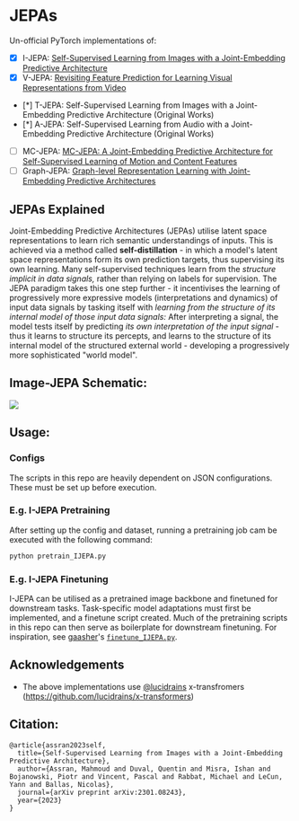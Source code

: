 # JEPAs
Un-official PyTorch implementations of:
- [x] I-JEPA: [Self-Supervised Learning from Images with a Joint-Embedding Predictive Architecture](https://arxiv.org/abs/2301.08243)
- [x] V-JEPA: [Revisiting Feature Prediction for Learning Visual Representations from Video](https://arxiv.org/abs/2404.08471)
- [*] T-JEPA: Self-Supervised Learning from Images with a Joint-Embedding Predictive Architecture (Original Works)
- [*] A-JEPA: Self-Supervised Learning from Audio with a Joint-Embedding Predictive Architecture (Original Works)
- [ ] MC-JEPA: [MC-JEPA: A Joint-Embedding Predictive Architecture for Self-Supervised Learning of Motion and Content Features](https://arxiv.org/abs/2307.12698)
- [ ] Graph-JEPA: [Graph-level Representation Learning with Joint-Embedding Predictive Architectures](https://arxiv.org/abs/2309.16014)

## JEPAs Explained
Joint-Embedding Predictive Architectures (JEPAs) utilise latent space representations to learn rich semantic understandings of inputs.
This is achieved via a method called **self-distillation** - in which a model's latent space representations form its own prediction targets, thus supervising its own learning.
Many self-supervised techniques learn from the *structure implicit in data signals,* rather than relying on labels for supervision.
The JEPA paradigm takes this one step further - it incentivises the learning of progressively more expressive models (interpretations and dynamics) of input data signals by tasking itself with *learning from the structure of its internal model of those input data signals:*
  After interpreting a signal, the model tests itself by predicting *its own interpretation of the input signal* - thus it learns to structure its percepts, and learns to the structure of its internal model of the structured external world - developing a progressively more sophisticated "world model".

## Image-JEPA Schematic:
![](IJEPA.png)

## Usage:
### Configs
The scripts in this repo are heavily dependent on JSON configurations.
These must be set up before execution.

### E.g. I-JEPA Pretraining
After setting up the config and dataset, running a pretraining job cam be executed with the following command:
```bash
python pretrain_IJEPA.py
```

### E.g. I-JEPA Finetuning
I-JEPA can be utilised as a pretrained image backbone and finetuned for downstream tasks.
Task-specific model adaptations must first be implemented, and a finetune script created.
Much of the pretraining scripts in this repo can then serve as boilerplate for downstream finetuning.
For inspiration, see [gaasher](https://github.com/gaasher)'s [`finetune_IJEPA.py`](https://github.com/gaasher/I-JEPA/blob/main/finetune_IJEPA.py).

## Acknowledgements
- The above implementations use [@lucidrains](https://github.com/lucidrains) x-transfromers (https://github.com/lucidrains/x-transformers)

## Citation:
```
@article{assran2023self,
  title={Self-Supervised Learning from Images with a Joint-Embedding Predictive Architecture},
  author={Assran, Mahmoud and Duval, Quentin and Misra, Ishan and Bojanowski, Piotr and Vincent, Pascal and Rabbat, Michael and LeCun, Yann and Ballas, Nicolas},
  journal={arXiv preprint arXiv:2301.08243},
  year={2023}
}
```
